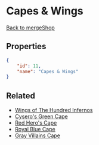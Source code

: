 # Capes & Wings

<no description available>

[Back to mergeShop](../merge-shops.md)

## Properties

```json
{
    "id": 11,
    "name": "Capes & Wings"
}
```

## Related

- [Wings of The Hundred Infernos](../items/616-wings-of-the-hundred-infernos.md)
- [Cysero's Green Cape](../items/620-cysero-s-green-cape.md)
- [Red Hero's Cape](../items/617-red-hero-s-cape.md)
- [Royal Blue Cape](../items/618-royal-blue-cape.md)
- [Gray Villains Cape](../items/619-gray-villains-cape.md)

